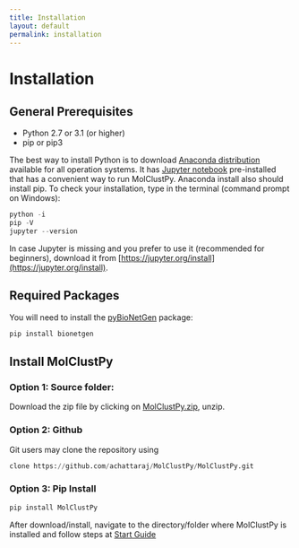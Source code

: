 ```yaml
---
title: Installation
layout: default
permalink: installation
---
```


# Installation

## General Prerequisites
  - Python 2.7 or 3.1 (or higher) 
  - pip or pip3

The best way to install Python is to download [Anaconda distribution](https://www.anaconda.com/products/distribution) available for all operation systems. It has [Jupyter notebook](https://jupyter.org/) pre-installed that has a convenient way to run MolClustPy. Anaconda install also should install pip. To check your installation, type in the terminal (command prompt on Windows):
```python
python -i
pip -V
jupyter --version 
```
In case Jupyter is missing and you prefer to use it (recommended for beginners), download it from [https://jupyter.org/install](https://jupyter.org/install).

## Required Packages

You will need to install the [pyBioNetGen](https://pybionetgen.readthedocs.io/en/latest/) package:
```python
pip install bionetgen
```

## Install MolClustPy 

### Option 1: Source folder: 

Download the zip file by clicking on [MolClustPy.zip](https://github.com/MolClustPy/MolClustPy.github.io/blob/main/downloads/MolClustPy.zip), unzip.

### Option 2: Github

Git users may clone the repository using 
```python
clone https://github.com/achattaraj/MolClustPy/MolClustPy.git
```

### Option 3: Pip Install

```python
pip install MolClustPy
```
 
 After download/install, navigate to the directory/folder where MolClustPy is installed and follow steps at [Start Guide](/quickstart)
 

